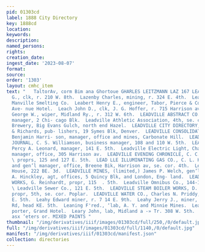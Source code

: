 ```yaml
---
pid: 01303cd
label: 1888 City Directory
key: 1888cd
location: 
keywords: 
description: 
named_persons: 
rights: 
creation_date: 
ingest_date: '2023-08-07'
format: 
source: 
order: '1303'
layout: cmhc_item
text: "   TaltorAv, corm Bim ana Ghortoue GHARLES LEITZMANN LAZ 167 LEA  Lazarus Charles
  G., clk, r. 210 W. 8th.  Lazenby Charles, mining, r. 324 E. 4th.  Lea John R., foreman,
  Manville Smelting Co.  Leabert Henry E., engineer, Tabor, Pierce & Co., r. Fifth
  Ave- nue Hotel.  Leach John D., clk, J. G. Hoffer, r. 715 Harrison av.  Leadbetter
  George W., wiper, Midland Ry., r. 312 W. 6th.  LEADVILLE ABSTRACT CO., S. H. Sawyer,
  manager, 2 Chi- cago Blk.  Leadville Athletic Association, 4th, se. cor. Pine.  Leadville
  Brewery, Big Evans Gulch, north end Hazel.  LEADVILLE CITY DIRECTORY, Ballenger
  & Richards, pub- lishers, 19 Symes Blk, Denver.  LEADVILLE CONSOLIDATED MINING CO.,
  Benjamin Harri- son, manager, office and mines, Carbonate Hill.  LEADVILLE DAILY
  JOURNAL, C. S. Williamson, business manager, 108 and 110 W. 5th.  LEADVILLE DISPATCH,
  Percy A. Leonard, manager, 141 E. 5th.  Leadville Electric Light, Charles Boettcher,
  manager, office, 305 Harrison av.  LEADVILLE EVENING CHRONICLE, C. C. Davis & Co.,
  \ proprs, 125 and 127 E. 5th.  LEAD LLE ILLUMINATING GAS CO., C. L. Hall, pres’t
  and gen’l manager, office, Breene Bik, Harrison av, se. cor. 4th.  Leadville Lodgin
  House, 222 BE. 3d.  LEADVILLE MINES, (limited,) James P. Welch, gen’l manager, C.
  A. Hinckley, agt, offices, 5 Quincy Blk, and London, Eng- land.  LEAD VILLE NOVELTY
  WORKS, G. Reinhardt, propr, 115  . 5th.  Leadville Omnibus Co., 144-146 W. 4th.
  \ Leadville Sewer Co., 121 E. 5th.  LEADVILLE STEAM BOILER WORKS, D. J. McCormack,
  propr, 5th, se. cor. Poplar.  LEADVILLE WATER CO., Charles N. Priddy, supt, 121
  E. 5th.  Leahy Edward miner, r. 7 14 E. 9th.  Leahy Jerry J., miner, r. Strayhorse
  Rd, head KE. 5th.  Leaning F'red., ‘lab, A. Y. and Minnie Mines.  Lear Edward, ’
  porter, Grand Hotel.  Leary John, lab, Midland a -» Tr. 308 W. 5th.  J. J. QUINN,
  asx ‘eters or. MIXED PAINTS "
thumbnail: "/img/derivatives/iiif/images/01303cd/full/250,/0/default.jpg"
full: "/img/derivatives/iiif/images/01303cd/full/1140,/0/default.jpg"
manifest: "/img/derivatives/iiif/01303cd/manifest.json"
collection: directories
---
```

